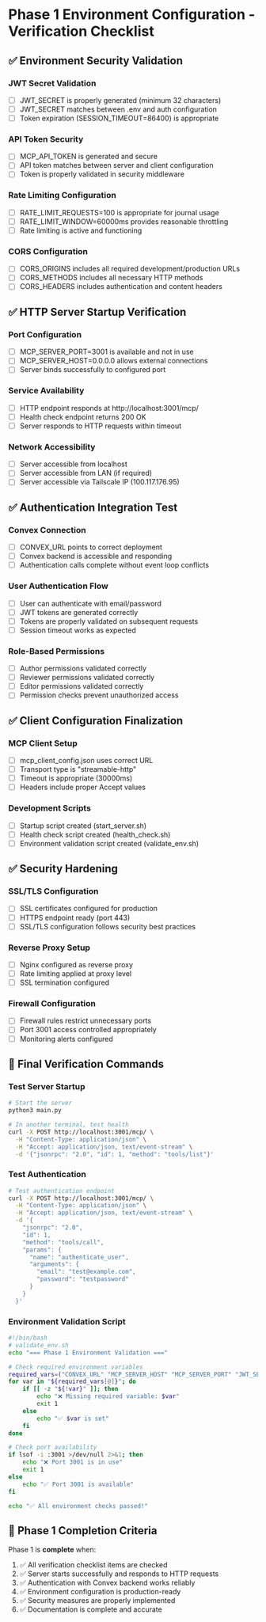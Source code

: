 # Phase 1 Environment Configuration - Verification Checklist

## ✅ Environment Security Validation

### JWT Secret Validation
- [ ] JWT_SECRET is properly generated (minimum 32 characters)
- [ ] JWT_SECRET matches between .env and auth configuration
- [ ] Token expiration (SESSION_TIMEOUT=86400) is appropriate

### API Token Security
- [ ] MCP_API_TOKEN is generated and secure
- [ ] API token matches between server and client configuration
- [ ] Token is properly validated in security middleware

### Rate Limiting Configuration
- [ ] RATE_LIMIT_REQUESTS=100 is appropriate for journal usage
- [ ] RATE_LIMIT_WINDOW=60000ms provides reasonable throttling
- [ ] Rate limiting is active and functioning

### CORS Configuration
- [ ] CORS_ORIGINS includes all required development/production URLs
- [ ] CORS_METHODS includes all necessary HTTP methods
- [ ] CORS_HEADERS includes authentication and content headers

## ✅ HTTP Server Startup Verification

### Port Configuration
- [ ] MCP_SERVER_PORT=3001 is available and not in use
- [ ] MCP_SERVER_HOST=0.0.0.0 allows external connections
- [ ] Server binds successfully to configured port

### Service Availability
- [ ] HTTP endpoint responds at http://localhost:3001/mcp/
- [ ] Health check endpoint returns 200 OK
- [ ] Server responds to HTTP requests within timeout

### Network Accessibility
- [ ] Server accessible from localhost
- [ ] Server accessible from LAN (if required)
- [ ] Server accessible via Tailscale IP (100.117.176.95)

## ✅ Authentication Integration Test

### Convex Connection
- [ ] CONVEX_URL points to correct deployment
- [ ] Convex backend is accessible and responding
- [ ] Authentication calls complete without event loop conflicts

### User Authentication Flow
- [ ] User can authenticate with email/password
- [ ] JWT tokens are generated correctly
- [ ] Tokens are properly validated on subsequent requests
- [ ] Session timeout works as expected

### Role-Based Permissions
- [ ] Author permissions validated correctly
- [ ] Reviewer permissions validated correctly
- [ ] Editor permissions validated correctly
- [ ] Permission checks prevent unauthorized access

## ✅ Client Configuration Finalization

### MCP Client Setup
- [ ] mcp_client_config.json uses correct URL
- [ ] Transport type is "streamable-http"
- [ ] Timeout is appropriate (30000ms)
- [ ] Headers include proper Accept values

### Development Scripts
- [ ] Startup script created (start_server.sh)
- [ ] Health check script created (health_check.sh)
- [ ] Environment validation script created (validate_env.sh)

## ✅ Security Hardening

### SSL/TLS Configuration
- [ ] SSL certificates configured for production
- [ ] HTTPS endpoint ready (port 443)
- [ ] SSL/TLS configuration follows security best practices

### Reverse Proxy Setup
- [ ] Nginx configured as reverse proxy
- [ ] Rate limiting applied at proxy level
- [ ] SSL termination configured

### Firewall Configuration
- [ ] Firewall rules restrict unnecessary ports
- [ ] Port 3001 access controlled appropriately
- [ ] Monitoring alerts configured

## 🎯 Final Verification Commands

### Test Server Startup
```bash
# Start the server
python3 main.py

# In another terminal, test health
curl -X POST http://localhost:3001/mcp/ \
  -H "Content-Type: application/json" \
  -H "Accept: application/json, text/event-stream" \
  -d '{"jsonrpc": "2.0", "id": 1, "method": "tools/list"}'
```

### Test Authentication
```bash
# Test authentication endpoint
curl -X POST http://localhost:3001/mcp/ \
  -H "Content-Type: application/json" \
  -H "Accept: application/json, text/event-stream" \
  -d '{
    "jsonrpc": "2.0",
    "id": 1,
    "method": "tools/call",
    "params": {
      "name": "authenticate_user",
      "arguments": {
        "email": "test@example.com",
        "password": "testpassword"
      }
    }
  }'
```

### Environment Validation Script
```bash
#!/bin/bash
# validate_env.sh
echo "=== Phase 1 Environment Validation ==="

# Check required environment variables
required_vars=("CONVEX_URL" "MCP_SERVER_HOST" "MCP_SERVER_PORT" "JWT_SECRET" "MCP_API_TOKEN")
for var in "${required_vars[@]}"; do
    if [[ -z "${!var}" ]]; then
        echo "❌ Missing required variable: $var"
        exit 1
    else
        echo "✅ $var is set"
    fi
done

# Check port availability
if lsof -i :3001 >/dev/null 2>&1; then
    echo "❌ Port 3001 is in use"
    exit 1
else
    echo "✅ Port 3001 is available"
fi

echo "✅ All environment checks passed!"
```

## 🚀 Phase 1 Completion Criteria

Phase 1 is **complete** when:
1. ✅ All verification checklist items are checked
2. ✅ Server starts successfully and responds to HTTP requests
3. ✅ Authentication with Convex backend works reliably
4. ✅ Environment configuration is production-ready
5. ✅ Security measures are properly implemented
6. ✅ Documentation is complete and accurate